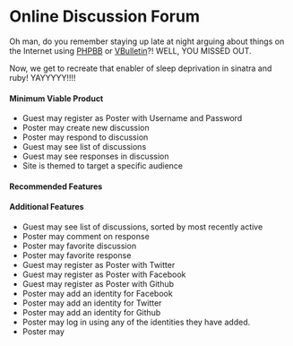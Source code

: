 # Online Discussion Forum
Oh man, do you remember staying up late at night arguing about things on the
Internet using [PHPBB](https://www.phpbb.com/) or
[VBulletin](http://www.vbulletin.com/)?! WELL, YOU MISSED OUT.

Now, we get to recreate that enabler of sleep deprivation in sinatra and ruby!
YAYYYYY!!!!

#### Minimum Viable Product

* Guest may register as Poster with Username and Password
* Poster may create new discussion
* Poster may respond to discussion
* Guest may see list of discussions
* Guest may see responses in discussion
* Site is themed to target a specific audience


#### Recommended Features

#### Additional Features

* Guest may see list of discussions, sorted by most recently active
* Poster may comment on response
* Poster may favorite discussion
* Poster may favorite response
* Guest may register as Poster with Twitter
* Guest may register as Poster with Facebook
* Guest may register as Poster with Github
* Poster may add an identity for Facebook
* Poster may add an identity for Twitter
* Poster may add an identity for Github
* Poster may log in using any of the identities they have added.
* Poster may 


